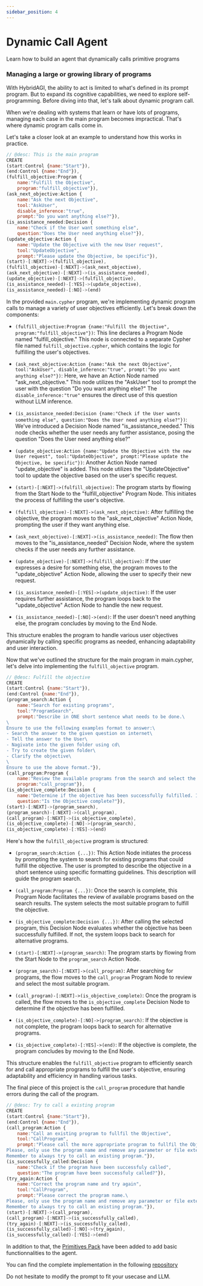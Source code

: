 ```yaml
---
sidebar_position: 4
---
```


# Dynamic Call Agent

Learn how to build an agent that dynamically calls primitive programs

### Managing a large or growing library of programs

With HybridAGI, the ability to act is limited to what's defined in its prompt program. But to expand its cognitive capabilities, we need to explore self-programming. Before diving into that, let's talk about dynamic program call.

When we're dealing with systems that learn or have lots of programs, managing each case in the main program becomes impractical. That's where dynamic program calls come in.

Let's take a closer look at an example to understand how this works in practice.

```javascript title="main.cypher"
// @desc: This is the main program
CREATE
(start:Control {name:"Start"}),
(end:Control {name:"End"}),
(fulfill_objective:Program {
    name:"Fulfill the Objective",
    program:"fulfill_objective"}),
(ask_next_objective:Action {
    name:"Ask the next Objective", 
    tool:"AskUser",
    disable_inference:"true",
    prompt:"Do you want anything else?"}),
(is_assistance_needed:Decision {
    name:"Check if the User want something else",
    question:"Does the User need anything else?"}),
(update_objective:Action {
    name:"Update the Objective with the new User request",
    tool:"UpdateObjective",
    prompt:"Please update the Objective, be specific"}),
(start)-[:NEXT]->(fulfill_objective),
(fulfill_objective)-[:NEXT]->(ask_next_objective),
(ask_next_objective)-[:NEXT]->(is_assistance_needed),
(update_objective)-[:NEXT]->(fulfill_objective),
(is_assistance_needed)-[:YES]->(update_objective),
(is_assistance_needed)-[:NO]->(end)
```

In the provided `main.cypher` program, we're implementing dynamic program calls to manage a variety of user objectives efficiently. Let's break down the components:

- `(fulfill_objective:Program {name:"Fulfill the Objective", program:"fulfill_objective"})`: This line declares a Program Node named "fulfill_objective." This node is connected to a separate Cypher file named `fulfill_objective.cypher`, which contains the logic for fulfilling the user's objectives.

- `(ask_next_objective:Action {name:"Ask the next Objective", tool:"AskUser", disable_inference:"true", prompt:"Do you want anything else?"})`: Here, we have an Action Node named "ask_next_objective." This node utilizes the "AskUser" tool to prompt the user with the question "Do you want anything else?" The `disable_inference:"true"` ensures the direct use of this question without LLM inference.

- `(is_assistance_needed:Decision {name:"Check if the User wants something else", question:"Does the User need anything else?"})`: We've introduced a Decision Node named "is_assistance_needed." This node checks whether the user needs any further assistance, posing the question "Does the User need anything else?"

- `(update_objective:Action {name:"Update the Objective with the new User request", tool:"UpdateObjective", prompt:"Please update the Objective, be specific"})`: Another Action Node named "update_objective" is added. This node utilizes the "UpdateObjective" tool to update the objective based on the user's specific request.

- `(start)-[:NEXT]->(fulfill_objective)`: The program starts by flowing from the Start Node to the "fulfill_objective" Program Node. This initiates the process of fulfilling the user's objective.

- `(fulfill_objective)-[:NEXT]->(ask_next_objective)`: After fulfilling the objective, the program moves to the "ask_next_objective" Action Node, prompting the user if they want anything else.

- `(ask_next_objective)-[:NEXT]->(is_assistance_needed)`: The flow then moves to the "is_assistance_needed" Decision Node, where the system checks if the user needs any further assistance.

- `(update_objective)-[:NEXT]->(fulfill_objective)`: If the user expresses a desire for something else, the program moves to the "update_objective" Action Node, allowing the user to specify their new request.

- `(is_assistance_needed)-[:YES]->(update_objective)`: If the user requires further assistance, the program loops back to the "update_objective" Action Node to handle the new request.

- `(is_assistance_needed)-[:NO]->(end)`: If the user doesn't need anything else, the program concludes by moving to the End Node.

This structure enables the program to handle various user objectives dynamically by calling specific programs as needed, enhancing adaptability and user interaction.

Now that we've outlined the structure for the main program in main.cypher, let's delve into implementing the `fulfill_objective` program.

```javascript title="fulfill_objective.cypher"
// @desc: Fulfill the objective
CREATE
(start:Control {name:"Start"}),
(end:Control {name:"End"}),
(program_search:Action {
    name:"Search for existing programs", 
    tool:"ProgramSearch",
    prompt:"Describe in ONE short sentence what needs to be done.\
\
Ensure to use the following examples format to answer:\
- Search the answer to the given question on internet\
- Tell the answer to the User\
- Nagivate into the given folder using cd\
- Try to create the given folder\
- Clarify the objective\
\
Ensure to use the above format."}),
(call_program:Program {
    name:"Review the available programs from the search and select the most suitable one to fulfill the objective.",
    program:"call_program"}),
(is_objective_complete:Decision {
    name:"Determine if the objective has been successfully fulfilled. If not, loop back to search for alternative programs.",
    question:"Is the Objective complete?"}),
(start)-[:NEXT]->(program_search),
(program_search)-[:NEXT]->(call_program),
(call_program)-[:NEXT]->(is_objective_complete),
(is_objective_complete)-[:NO]->(program_search),
(is_objective_complete)-[:YES]->(end)
```

Here's how the `fulfill_objective` program is structured:

- `(program_search:Action {...})`: This Action Node initiates the process by prompting the system to search for existing programs that could fulfill the objective. The user is prompted to describe the objective in a short sentence using specific formatting guidelines. This description will guide the program search.

- `(call_program:Program {...})`: Once the search is complete, this Program Node facilitates the review of available programs based on the search results. The system selects the most suitable program to fulfill the objective. 

- `(is_objective_complete:Decision {...})`: After calling the selected program, this Decision Node evaluates whether the objective has been successfully fulfilled. If not, the system loops back to search for alternative programs.

- `(start)-[:NEXT]->(program_search)`: The program starts by flowing from the Start Node to the `program_search` Action Node.

- `(program_search)-[:NEXT]->(call_program)`: After searching for programs, the flow moves to the `call_program` Program Node to review and select the most suitable program.

- `(call_program)-[:NEXT]->(is_objective_complete)`: Once the program is called, the flow moves to the `is_objective_complete` Decision Node to determine if the objective has been fulfilled.

- `(is_objective_complete)-[:NO]->(program_search)`: If the objective is not complete, the program loops back to search for alternative programs.

- `(is_objective_complete)-[:YES]->(end)`: If the objective is complete, the program concludes by moving to the End Node.

This structure enables the `fulfill_objective` program to efficiently search for and call appropriate programs to fulfill the user's objective, ensuring adaptability and efficiency in handling various tasks.

The final piece of this project is the `call_program` procedure that handle errors during the call of the program.

```javascript title="call_program.cypher"
// @desc: Try to call a existing program
CREATE
(start:Control {name:"Start"}),
(end:Control {name:"End"}),
(call_program:Action {
    name:"Call an existing program to fullfil the Objective", 
    tool:"CallProgram",
    prompt:"Please call the more appropriate program to fullfil the Objective.\
Please, only use the program name and remove any parameter or file extension (the .cypher).\
Remember to always try to call an existing program."}),
(is_successfully_called:Decision {
    name:"Check if the program have been successfuly called",
    question:"The program have been successfuly called?"}),
(try_again:Action {
    name:"Correct the program name and try again",
    tool:"CallProgram",
    prompt:"Please correct the program name.\
Please, only use the program name and remove any parameter or file extension (the .cypher).\
Remember to always try to call an existing program."}),
(start)-[:NEXT]->(call_program),
(call_program)-[:NEXT]->(is_successfully_called),
(try_again)-[:NEXT]->(is_successfully_called),
(is_successfully_called)-[:NO]->(try_again),
(is_successfully_called)-[:YES]->(end)
```

In addition to that, the [Primitives Pack](https://github.com/SynaLinks/primitives-pack) have been added to add basic functionnalities to the agent.

You can find the complete implementation in the following [repository](https://github.com/SynaLinks/dynamic-call-agent)

Do not hesitate to modify the prompt to fit your usecase and LLM.